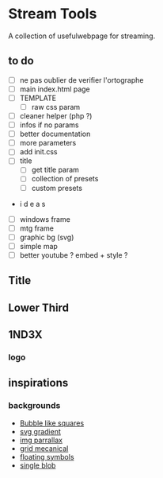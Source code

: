 # Stream Tools
A collection of usefulwebpage for streaming.

## to do
* [ ] ne pas oublier de verifier l'ortographe
* [ ] main index.html page
* [ ] TEMPLATE
    * [ ] raw css param 
* [ ] cleaner helper (php ?)
* [ ] infos if no params
* [ ] better documentation
* [ ] more parameters
* [ ] add init.css
* [ ] title
    * [ ] get title param
    * [ ] collection of presets
    * [ ] custom presets
* i d e a s
* [ ] windows frame
* [ ] mtg frame
* [ ] graphic bg (svg)
* [ ] simple map
* [ ] better youtube ? embed + style ?

## Title

## Lower Third

## 1ND3X

### logo


## inspirations
### backgrounds
* [Bubble like squares](https://codepen.io/alvarotrigo/pen/GRvYNax)
* [svg gradient](https://codepen.io/alvarotrigo/pen/qBMMyxz)
* [img parrallax](https://codepen.io/alvarotrigo/pen/MWqqBXX)
* [grid mecanical](https://codepen.io/alvarotrigo/pen/RwYYBZP) 
* [floating symbols](https://codepen.io/alvarotrigo/pen/gOddjdL)
* [single blob](https://codepen.io/alvarotrigo/pen/WNggKqz)

